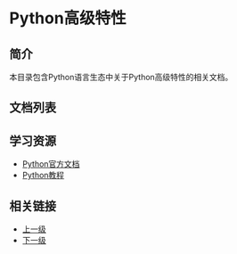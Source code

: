 # Python高级特性

## 简介
本目录包含Python语言生态中关于Python高级特性的相关文档。

## 文档列表
<!-- 文档将自动添加到这里 -->

## 学习资源
- [Python官方文档](https://docs.python.org/)
- [Python教程](https://docs.python.org/3/tutorial/)

## 相关链接
- [上一级](../README.md)
- [下一级](../README.md)

